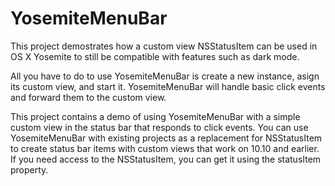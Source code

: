 YosemiteMenuBar
===============

This project demostrates how a custom view NSStatusItem can be used in OS X Yosemite to still be compatible with features such as dark mode.

All you have to do to use YosemiteMenuBar is create a new instance, asign its custom view, and start it.  YosemiteMenuBar will handle basic click events and forward them to the custom view.

This project contains a demo of using YosemiteMenuBar with a simple custom view in the status bar that responds to click events.
You can use YosemiteMenuBar with existing projects as a replacement for NSStatusItem to create status bar items with custom views that work on 10.10 and earlier.
If you need access to the NSStatusItem, you can get it using the statusItem property.
